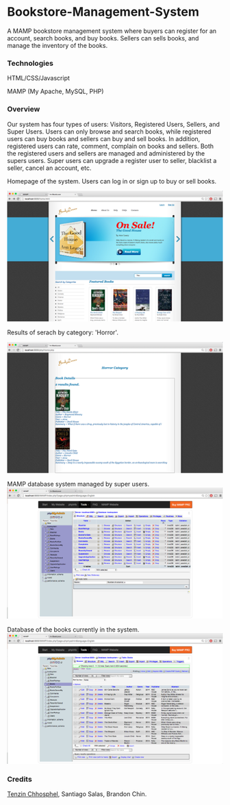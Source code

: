 # Bookstore-Management-System
A MAMP bookstore management system where buyers can register for an account, search books, and buy books. Sellers can sells books, and manage the inventory of the books.

### Technologies
  HTML/CSS/Javascript
  
  MAMP (My Apache, MySQL, PHP)

### Overview
Our system has four types of users: Visitors, Registered Users, Sellers, and Super Users. Users can only browse and search books, while registered users can buy books and sellers can buy and sell books. In addition, registered users can rate, comment, complain on books and sellers. Both the registered users and sellers are managed and administered by the supers users. Super users can upgrade a register user to seller, blacklist a seller, cancel an account, etc.

Homepage of the system. Users can log in or sign up to buy or sell books. 

![Homepage](images/home.png)


Results of serach by category: 'Horror'.

![Search Results](images/search.png)


MAMP database system managed by super users. 
![Superuser DB](images/db.png)


Database of the books currently in the system.
![Book DB](images/book_db.png)

### Credits
[Tenzin Chhosphel](https://www.linkedin.com/in/tenzin15), Santiago Salas, Brandon Chin.

